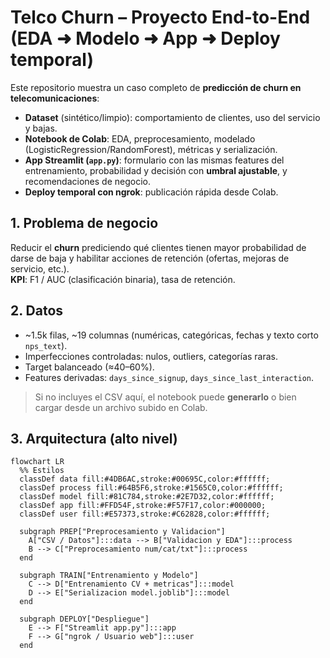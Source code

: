 # Telco Churn – Proyecto End-to-End (EDA ➜ Modelo ➜ App ➜ Deploy temporal)

Este repositorio muestra un caso completo de **predicción de churn en telecomunicaciones**:
- **Dataset** (sintético/limpio): comportamiento de clientes, uso del servicio y bajas.
- **Notebook de Colab**: EDA, preprocesamiento, modelado (LogisticRegression/RandomForest), métricas y serialización.
- **App Streamlit (`app.py`)**: formulario con las mismas features del entrenamiento, probabilidad y decisión con **umbral ajustable**, y recomendaciones de negocio.
- **Deploy temporal con ngrok**: publicación rápida desde Colab.

## 1. Problema de negocio
Reducir el **churn** prediciendo qué clientes tienen mayor probabilidad de darse de baja y habilitar acciones de retención (ofertas, mejoras de servicio, etc.).  
**KPI**: F1 / AUC (clasificación binaria), tasa de retención.

## 2. Datos
- ~1.5k filas, ~19 columnas (numéricas, categóricas, fechas y texto corto `nps_text`).
- Imperfecciones controladas: nulos, outliers, categorías raras.
- Target balanceado (≈40–60%).
- Features derivadas: `days_since_signup`, `days_since_last_interaction`.

> Si no incluyes el CSV aquí, el notebook puede **generarlo** o bien cargar desde un archivo subido en Colab.

## 3. Arquitectura (alto nivel)

```mermaid
flowchart LR
  %% Estilos
  classDef data fill:#4DB6AC,stroke:#00695C,color:#ffffff;
  classDef process fill:#64B5F6,stroke:#1565C0,color:#ffffff;
  classDef model fill:#81C784,stroke:#2E7D32,color:#ffffff;
  classDef app fill:#FFD54F,stroke:#F57F17,color:#000000;
  classDef user fill:#E57373,stroke:#C62828,color:#ffffff;

  subgraph PREP["Preprocesamiento y Validacion"]
    A["CSV / Datos"]:::data --> B["Validacion y EDA"]:::process
    B --> C["Preprocesamiento num/cat/txt"]:::process
  end

  subgraph TRAIN["Entrenamiento y Modelo"]
    C --> D["Entrenamiento CV + metricas"]:::model
    D --> E["Serializacion model.joblib"]:::model
  end

  subgraph DEPLOY["Despliegue"]
    E --> F["Streamlit app.py"]:::app
    F --> G["ngrok / Usuario web"]:::user
  end
